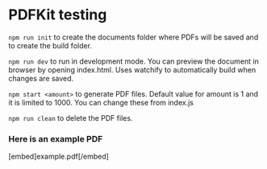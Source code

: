 # PDFKit testing

`npm run init` to create the documents folder where PDFs will be saved and to create the build folder.

`npm run dev` to run in development mode. You can preview the document in browser by opening index.html. Uses watchify to automatically build when changes are saved.

`npm start <amount>` to generate PDF files. Default value for amount is 1 and it is limited to 1000. You can change these from index.js

`npm run clean` to delete the PDF files.

### Here is an example PDF
[embed]example.pdf[/embed]